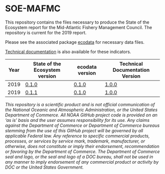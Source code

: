 # SOE-MAFMC

This repository contains the files necessary to produce the State of the Ecosystem report for the Mid-Atlantic Fishery Management Council. The repository is current for the 2019 report.

Please see the associated package [ecodata](https://github.com/NOAA-EDAB/ecodata) for necessary data files.

[Technical documentation](https://noaa-edab.github.io/tech-doc) is also available for these indicators.


| Year | State of the Ecosystem version | ecodata version | Technical Documentation Version |
|------|--------------------------------|-----------------|---------------------------------|
| 2019 |[0.1.0](https://github.com/NOAA-EDAB/SOE-MAFMC/tree/v0.1.0)                         |  [0.1.0](https://github.com/NOAA-EDAB/ecodata/tree/0.1.0)                | [1.0.0](https://github.com/NOAA-EDAB/tech-doc/tree/v1.0.0)                            |
| 2019 |[0.1.1](https://github.com/NOAA-EDAB/SOE-MAFMC/tree/v0.1.1)                          |  [0.1.0](https://github.com/NOAA-EDAB/ecodata/tree/0.1.0)                | [1.0.0](https://github.com/NOAA-EDAB/tech-doc/tree/v1.0.0)                            |


*This repository is a scientific product and is not official communication of the National Oceanic and Atmospheric Administration, or the United States Department of Commerce. All NOAA GitHub project code is provided on an ‘as is’ basis and the user assumes responsibility for its use. Any claims against the Department of Commerce or Department of Commerce bureaus stemming from the use of this GitHub project will be governed by all applicable Federal law. Any reference to specific commercial products, processes, or services by service mark, trademark, manufacturer, or otherwise, does not constitute or imply their endorsement, recommendation or favoring by the Department of Commerce. The Department of Commerce seal and logo, or the seal and logo of a DOC bureau, shall not be used in any manner to imply endorsement of any commercial product or activity by DOC or the United States Government.*

